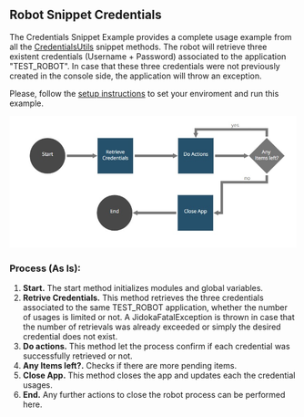 
## Robot Snippet Credentials


The Credentials Snippet Example provides a complete usage example from all the
[CredentialsUtils](https://github.com/appianps/ps-plugin-appianrpa-Snippets/tree/master/snippets-libraries/snippet-credentials) snippet methods. The robot will retrieve three existent
credentials (Username + Password) associated to the application "TEST_ROBOT".
In case that these three credentials were not previously created in the
console side, the application will throw an exception.

Please, follow the [setup instructions](https://docs.appian.com/suite/help/20.1/rpa/develop/deploying-code.html) to set your enviroment and run this example.

![AppianRPA](img/workflow.jpg)

### Process (As Is):

1. **Start.** The start method initializes modules and global variables.
2. **Retrive Credentials.**  This method retrieves the three credentials associated to the same TEST_ROBOT application, whether the number of usages is limited or not. A JidokaFatalException is thrown in case that the number of retrievals was already exceeded or simply the desired credential does not exist.
3. **Do actions.** This method let the process confirm if each credential was successfully retrieved or not.
4. **Any Items left?.** Checks if there are more pending items.
5. **Close App.** This method closes the app and updates each the credential usages.
6. **End.** Any further actions to close the robot process can be performed here.
